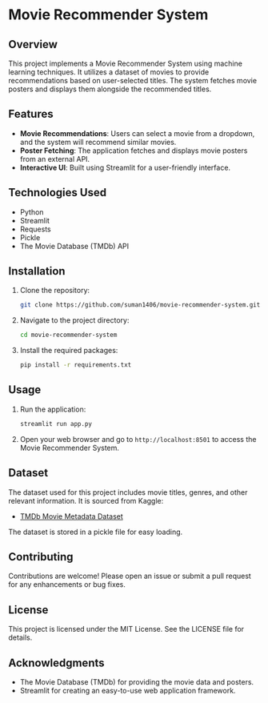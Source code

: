 # Movie Recommender System

## Overview
This project implements a Movie Recommender System using machine learning techniques. It utilizes a dataset of movies to provide recommendations based on user-selected titles. The system fetches movie posters and displays them alongside the recommended titles.

## Features
- **Movie Recommendations**: Users can select a movie from a dropdown, and the system will recommend similar movies.
- **Poster Fetching**: The application fetches and displays movie posters from an external API.
- **Interactive UI**: Built using Streamlit for a user-friendly interface.

## Technologies Used
- Python
- Streamlit
- Requests
- Pickle
- The Movie Database (TMDb) API

## Installation
1. Clone the repository:
   ```bash
   git clone https://github.com/suman1406/movie-recommender-system.git
   ```
2. Navigate to the project directory:
   ```bash
   cd movie-recommender-system
   ```
3. Install the required packages:
   ```bash
   pip install -r requirements.txt
   ```

## Usage
1. Run the application:
   ```bash
   streamlit run app.py
   ```
2. Open your web browser and go to `http://localhost:8501` to access the Movie Recommender System.

## Dataset
The dataset used for this project includes movie titles, genres, and other relevant information. It is sourced from Kaggle:
- [TMDb Movie Metadata Dataset](https://www.kaggle.com/datasets/tmdb/tmdb-movie-metadata)

The dataset is stored in a pickle file for easy loading.

## Contributing
Contributions are welcome! Please open an issue or submit a pull request for any enhancements or bug fixes.

## License
This project is licensed under the MIT License. See the LICENSE file for details.

## Acknowledgments
- The Movie Database (TMDb) for providing the movie data and posters.
- Streamlit for creating an easy-to-use web application framework.
